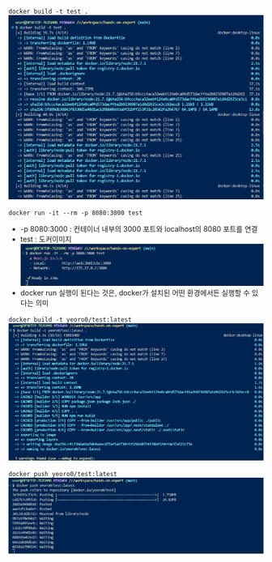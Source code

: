 `docker build -t test .`
![alt text](./image.png)

`docker run -it --rm -p 8080:3000 test`
- -p 8080:3000 : 컨테이너 내부의 3000 포트와 localhost의 8080 포트를 연결
- test : 도커이미지
![alt text](./image-1.png)
- docker run 실행이 된다는 것은, docker가 설치된 어떤 환경에서든 실행할 수 있다는 의미

`docker build -t yeoro0/test:latest`
![alt text](./image-2.png)

`docker push yeoro0/test:latest`
![alt text](./image-3.png)